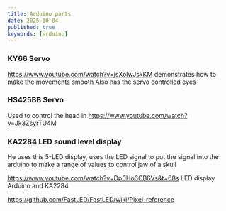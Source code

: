 ```yaml
---
title: Arduino parts
date: 2025-10-04
published: true
keywords: [arduino]
---
```



### KY66 Servo 
https://www.youtube.com/watch?v=jsXolwJskKM demonstrates how to make the movements smooth
Also has the servo controlled eyes 


### HS425BB Servo
Used to control the head in https://www.youtube.com/watch?v=Jk3ZsyrTU4M

### KA2284 LED sound level display

He uses this 5-LED display, uses the LED signal to put the signal into the arduino to make a range of values to control 
jaw of a skull
 	
https://www.youtube.com/watch?v=Dp0Ho6CB6Vs&t=68s
LED display 
 Arduino and KA2284

https://github.com/FastLED/FastLED/wiki/Pixel-reference


